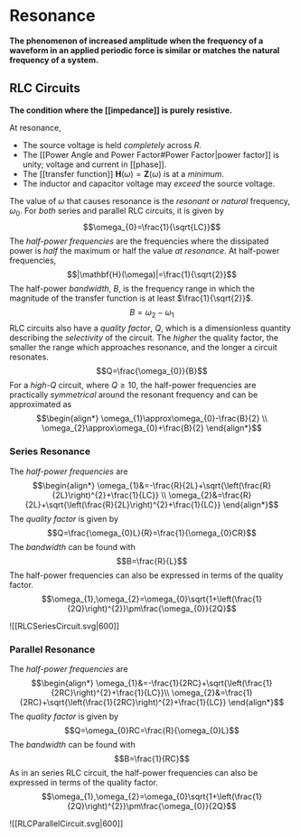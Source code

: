 # Resonance
**The phenomenon of increased amplitude when the frequency of a waveform in an applied periodic force is similar or matches the natural frequency of a system.**

## RLC Circuits
**The condition where the [[impedance]] is purely resistive.**

At resonance,
- The source voltage is held *completely* across $R$.
- The [[Power Angle and Power Factor#Power Factor|power factor]] is unity; voltage and current in [[phase]].
- The [[transfer function]] $\mathbf{H}(\omega)=\mathbf{Z}(\omega)$ is at a *minimum*.
- The inductor and capacitor voltage may *exceed* the source voltage.

The value of $\omega$ that causes resonance is the *resonant* or *natural* frequency, $\omega_{0}$. For  *both* series and parallel RLC circuits, it is given by
$$\omega_{0}=\frac{1}{\sqrt{LC}}$$
The *half-power frequencies* are the frequencies where the dissipated power is *half* the maximum or half the value *at resonance*. At half-power frequencies,
$$|\mathbf{H}(\omega)|=\frac{1}{\sqrt{2}}$$
The half-power *bandwidth*, $B$, is the frequency range in which the magnitude of the transfer function is at least $\frac{1}{\sqrt{2}}$.
$$B=\omega_{2}-\omega_{1}$$
RLC circuits also have a *quality factor*, $Q$, which is a dimensionless quantity describing the *selectivity* of the circuit. The *higher* the quality factor, the smaller the range which approaches resonance, and the longer a circuit resonates.
$$Q=\frac{\omega_{0}}{B}$$
For a *high-Q* circuit, where $Q\ge 10$, the half-power frequencies are practically *symmetrical* around the resonant frequency and can be approximated as
$$\begin{align*}
\omega_{1}\approx\omega_{0}-\frac{B}{2} \\
\omega_{2}\approx\omega_{0}+\frac{B}{2}
\end{align*}$$
### Series Resonance
The *half-power frequencies* are
$$\begin{align*}
\omega_{1}&=-\frac{R}{2L}+\sqrt{\left(\frac{R}{2L}\right)^{2}+\frac{1}{LC}} \\
\omega_{2}&=\frac{R}{2L}+\sqrt{\left(\frac{R}{2L}\right)^{2}+\frac{1}{LC}}
\end{align*}$$
The *quality factor* is given by
$$Q=\frac{\omega_{0}L}{R}=\frac{1}{\omega_{0}CR}$$
The *bandwidth* can be found with
$$B=\frac{R}{L}$$
The half-power frequencies can also be expressed in terms of the quality factor.
$$\omega_{1},\omega_{2}=\omega_{0}\sqrt{1+\left(\frac{1}{2Q}\right)^{2}}\pm\frac{\omega_{0}}{2Q}$$

![[RLCSeriesCircuit.svg|600]]

### Parallel Resonance
The *half-power frequencies* are
$$\begin{align*}
\omega_{1}&=-\frac{1}{2RC}+\sqrt{\left(\frac{1}{2RC}\right)^{2}+\frac{1}{LC}}\\
\omega_{2}&=\frac{1}{2RC}+\sqrt{\left(\frac{1}{2RC}\right)^{2}+\frac{1}{LC}}
\end{align*}$$
The *quality factor* is given by
$$Q=\omega_{0}RC=\frac{R}{\omega_{0}L}$$
The *bandwidth* can be found with
$$B=\frac{1}{RC}$$
As in an series RLC circuit, the half-power frequencies can also be expressed in terms of the quality factor.
$$\omega_{1},\omega_{2}=\omega_{0}\sqrt{1+\left(\frac{1}{2Q}\right)^{2}}\pm\frac{\omega_{0}}{2Q}$$

![[RLCParallelCircuit.svg|600]]